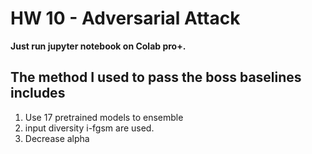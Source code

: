 # HW 10 - Adversarial Attack
**Just run jupyter notebook on Colab pro+.**
## The method I used to pass the boss baselines includes

1. Use 17 pretrained models to ensemble
2. input diversity i-fgsm are used.
3. Decrease alpha